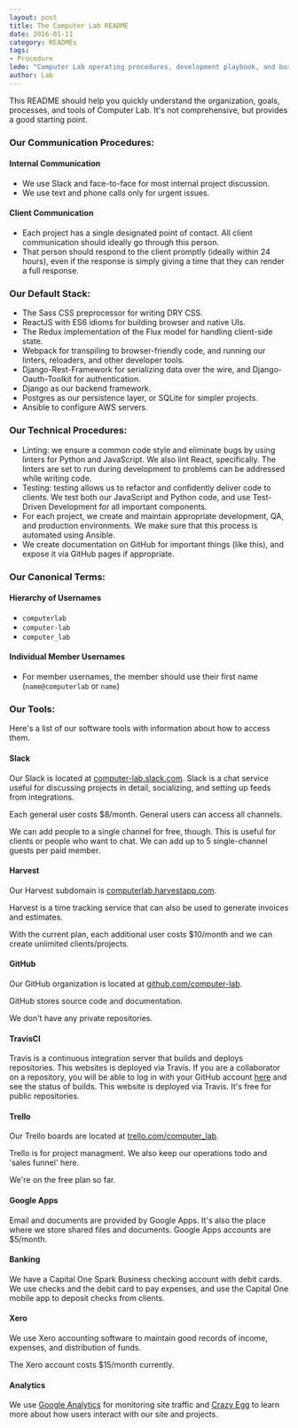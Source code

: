 ```yaml
---
layout: post
title: The Computer Lab README
date: 2016-01-11
category: READMEs
tags:
- Procedure
lede: "Computer Lab operating procedures, development playbook, and business tools."
author: Lab
---
```


This README should help you quickly understand the organization, goals,
processes, and tools of Computer Lab.  It's not comprehensive, but provides a
good starting point.

<!--

### What is Computer Lab?

Computer Lab is an independent software development team.  Our goal is to be
better than most corporate/startup teams while building a sustainable software
development practice that makes us feel alive.

### Organization and Roles

There are three primary roles in the Computer Lab organization: **Partner**,
**Member**, and **Guest**.

A **Partner** owns a part of the Cloister Products LLC, the Limited Liability
Company that backs Computer Lab.  A Partner can make deals on behalf of the
company, and recruit Lab members to work on these projects.  Computer Lab's
profits are periodically distributed to partners based on an "Eat What You Kill"
formula that includes the business generated and managed by each partner, each
partner's personal billable work, and other contributions as agreed on by the
partners.  The partners are expected to create a satisfactory arrangement among
themselves.

A **Member** has full access to the Computer Lab Slack, GitHub, and other
platforms where projects are discussed and executed.  They can choose to work on
projects managed by the Partners.  If they do so, a transparent "cut" of the
value of their work is retained by the company.  Currently the benchmark for
this cut is 25%, assuming that the Member is an independent contractor.  The
network and tools provided by Computer Lab should help the Member make a living
as a software development contractor/consultant.

A **Guest** is someone that the company is working with, either as a client,
contractor, or employee, who is given some access to Computer Lab systems in
order to facilitate a project or goal.  An example of this is someone who is
added to the Slack as a single-channel guest for the duration of a project.

**Partners**, **Members** or **Guests** may all receive salary and benefits from
the LLC as necessary or desired.

-->

### Our Communication Procedures:

#### Internal Communication
- We use Slack and face-to-face for most internal project discussion.
- We use text and phone calls only for urgent issues.

#### Client Communication
- Each project has a single designated point of contact. All client
  communication should ideally go through this person.
- That person should respond to the client promptly (ideally within 24 hours),
  even if the response is simply giving a time that they can render a full
  response.

### Our Default Stack:
- The Sass CSS preprocessor for writing DRY CSS.
- ReactJS with ES6 idioms for building browser and native UIs.
- The Redux implementation of the Flux model for handling client-side state.
- Webpack for transpiling to browser-friendly code, and running our linters,
  reloaders, and other developer tools.
- Django-Rest-Framework for serializing data over the wire, and
  Django-Oauth-Toolkit for authentication.
- Django as our backend framework.
- Postgres as our persistence layer, or SQLite for simpler projects.
- Ansible to configure AWS servers.

### Our Technical Procedures:
- Linting: we ensure a common code style and eliminate bugs by using linters for
  Python and JavaScript.  We also lint React, specifically.  The linters are set
  to run during development to problems can be addressed while writing code.
- Testing: testing allows us to refactor and confidently deliver code to
  clients.  We test both our JavaScript and Python code, and use Test-Driven
  Development for all important components.
- For each project, we create and maintain appropriate development, QA, and
  production environments.  We make sure that this process is automated using
  Ansible.
- We create documentation on GitHub for important things (like this), and expose
  it via GitHub pages if appropriate.

### Our Canonical Terms:

#### Hierarchy of Usernames
- `computerlab`
- `computer-lab`
- `computer_lab`

#### Individual Member Usernames
- For member usernames, the member should use their first name (`name@computerlab`
  or `name`)

### Our Tools:

Here's a list of our software tools with information about how to access them.

#### Slack

Our Slack is located at
[computer-lab.slack.com](https://computer-lab.slack.com).  Slack is a chat
service useful for discussing projects in detail, socializing, and setting up
feeds from integrations.

Each general user costs $8/month.  General users can access all channels.

We can add people to a single channel for free, though.  This is useful for
clients or people who want to chat.  We can add up to 5 single-channel guests
per paid member.

#### Harvest

Our Harvest subdomain is [computerlab.harvestapp.com](https://computerlab.harvestapp.com).

Harvest is a time tracking service that can also be used to generate invoices
and estimates.

With the current plan, each additional user costs $10/month and we can create
unlimited clients/projects.

#### GitHub

Our GitHub organization is located at [github.com/computer-lab](https://github.com/computer-lab).

GitHub stores source code and documentation.

We don't have any private repositories.

#### TravisCI

Travis is a continuous integration server that builds and deploys repositories.
This websites is deployed via Travis.  If you are a collaborator on a
repository, you will be able to log in with your GitHub account
[here](https://travis-ci.org/) and see the status of builds.  This website is
deployed via Travis.  It's free for public repositories.

#### Trello

Our Trello boards are located at [trello.com/computer_lab](https://trello.com/computer_lab).

Trello is for project managment.  We also keep our operations todo and 'sales
funnel' here.

We're on the free plan so far.

#### Google Apps

Email and documents are provided by Google Apps.  It's also the place where we
store shared files and documents.  Google Apps accounts are $5/month.

#### Banking

We have a Capital One Spark Business checking account with debit cards.  We use
checks and the debit card to pay expenses, and use the Capital One mobile app to
deposit checks from clients.

#### Xero

We use Xero accounting software to maintain good records of income, expenses,
and distribution of funds.

The Xero account costs $15/month currently.

#### Analytics

We use [Google Analytics](https://analytics.google.com/analytics/web/) for
monitoring site traffic and [Crazy Egg](https://www.crazyegg.com) to learn more
about how users interact with our site and projects.

